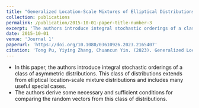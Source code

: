 ```yaml
---
title: "Generalized Location-Scale Mixtures of Elliptical Distributions: Definitions and Stochastic Comparisons"
collection: publications
permalink: /publication/2015-10-01-paper-title-number-3
excerpt: 'The authors introduce integral stochastic orderings of a class of asymmetric distributions. This class of distributions extends from elliptical location-scale mixture distributions and includes many useful special cases.'
date: 2015-10-01
venue: 'Journal 1'
paperurl: 'https://doi.org/10.1080/03610926.2023.2165407'
citation: 'Tong Pu, Yiying Zhang, Chuancun Yin. (2023). Generalized Location-Scale Mixtures of Elliptical Distributions: Definitions and Stochastic Comparisons, Communications in Statistics-Theory and Methods, 1, 1-25.'
---
```


* In this paper, the authors introduce integral stochastic orderings of a class of asymmetric distributions. This class of distributions extends from elliptical location-scale mixture distributions and includes many useful special cases.  
* The authors derive some necessary and sufficient conditions for comparing the random vectors from this class of distributions.